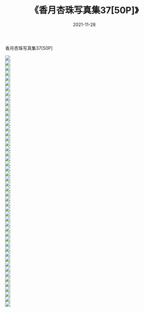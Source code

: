 ﻿---
layout: post
title:  《香月杏珠写真集37[50P]》
date:   2021-11-28
img: http://img.660000.xyz/Sharelink/性感/2021/香月杏珠写真集37[50P]/000.jpg
categories: [美女, 清纯, 唯美]
---

香月杏珠写真集37[50P]

  ![](http://img.660000.xyz/Sharelink/性感/2021/香月杏珠写真集37[50P]/001.jpg) <br> ![](http://img.660000.xyz/Sharelink/性感/2021/香月杏珠写真集37[50P]/002.jpg) <br> ![](http://img.660000.xyz/Sharelink/性感/2021/香月杏珠写真集37[50P]/003.jpg) <br> ![](http://img.660000.xyz/Sharelink/性感/2021/香月杏珠写真集37[50P]/004.jpg) <br> ![](http://img.660000.xyz/Sharelink/性感/2021/香月杏珠写真集37[50P]/005.jpg) <br> ![](http://img.660000.xyz/Sharelink/性感/2021/香月杏珠写真集37[50P]/006.jpg) <br> ![](http://img.660000.xyz/Sharelink/性感/2021/香月杏珠写真集37[50P]/007.jpg) <br> ![](http://img.660000.xyz/Sharelink/性感/2021/香月杏珠写真集37[50P]/008.jpg) <br> ![](http://img.660000.xyz/Sharelink/性感/2021/香月杏珠写真集37[50P]/009.jpg) <br> ![](http://img.660000.xyz/Sharelink/性感/2021/香月杏珠写真集37[50P]/010.jpg) <br> ![](http://img.660000.xyz/Sharelink/性感/2021/香月杏珠写真集37[50P]/011.jpg) <br> ![](http://img.660000.xyz/Sharelink/性感/2021/香月杏珠写真集37[50P]/012.jpg) <br> ![](http://img.660000.xyz/Sharelink/性感/2021/香月杏珠写真集37[50P]/013.jpg) <br> ![](http://img.660000.xyz/Sharelink/性感/2021/香月杏珠写真集37[50P]/014.jpg) <br> ![](http://img.660000.xyz/Sharelink/性感/2021/香月杏珠写真集37[50P]/015.jpg) <br> ![](http://img.660000.xyz/Sharelink/性感/2021/香月杏珠写真集37[50P]/016.jpg) <br> ![](http://img.660000.xyz/Sharelink/性感/2021/香月杏珠写真集37[50P]/017.jpg) <br> ![](http://img.660000.xyz/Sharelink/性感/2021/香月杏珠写真集37[50P]/018.jpg) <br> ![](http://img.660000.xyz/Sharelink/性感/2021/香月杏珠写真集37[50P]/019.jpg) <br> ![](http://img.660000.xyz/Sharelink/性感/2021/香月杏珠写真集37[50P]/020.jpg) <br> ![](http://img.660000.xyz/Sharelink/性感/2021/香月杏珠写真集37[50P]/021.jpg) <br> ![](http://img.660000.xyz/Sharelink/性感/2021/香月杏珠写真集37[50P]/022.jpg) <br> ![](http://img.660000.xyz/Sharelink/性感/2021/香月杏珠写真集37[50P]/023.jpg) <br> ![](http://img.660000.xyz/Sharelink/性感/2021/香月杏珠写真集37[50P]/024.jpg) <br> ![](http://img.660000.xyz/Sharelink/性感/2021/香月杏珠写真集37[50P]/025.jpg) <br> ![](http://img.660000.xyz/Sharelink/性感/2021/香月杏珠写真集37[50P]/026.jpg) <br> ![](http://img.660000.xyz/Sharelink/性感/2021/香月杏珠写真集37[50P]/027.jpg) <br> ![](http://img.660000.xyz/Sharelink/性感/2021/香月杏珠写真集37[50P]/028.jpg) <br> ![](http://img.660000.xyz/Sharelink/性感/2021/香月杏珠写真集37[50P]/029.jpg) <br> ![](http://img.660000.xyz/Sharelink/性感/2021/香月杏珠写真集37[50P]/030.jpg) <br> ![](http://img.660000.xyz/Sharelink/性感/2021/香月杏珠写真集37[50P]/031.jpg) <br> ![](http://img.660000.xyz/Sharelink/性感/2021/香月杏珠写真集37[50P]/032.jpg) <br> ![](http://img.660000.xyz/Sharelink/性感/2021/香月杏珠写真集37[50P]/033.jpg) <br> ![](http://img.660000.xyz/Sharelink/性感/2021/香月杏珠写真集37[50P]/034.jpg) <br> ![](http://img.660000.xyz/Sharelink/性感/2021/香月杏珠写真集37[50P]/035.jpg) <br> ![](http://img.660000.xyz/Sharelink/性感/2021/香月杏珠写真集37[50P]/036.jpg) <br> ![](http://img.660000.xyz/Sharelink/性感/2021/香月杏珠写真集37[50P]/037.jpg) <br> ![](http://img.660000.xyz/Sharelink/性感/2021/香月杏珠写真集37[50P]/038.jpg) <br> ![](http://img.660000.xyz/Sharelink/性感/2021/香月杏珠写真集37[50P]/039.jpg) <br> ![](http://img.660000.xyz/Sharelink/性感/2021/香月杏珠写真集37[50P]/040.jpg) <br> ![](http://img.660000.xyz/Sharelink/性感/2021/香月杏珠写真集37[50P]/041.jpg) <br> ![](http://img.660000.xyz/Sharelink/性感/2021/香月杏珠写真集37[50P]/042.jpg) <br> ![](http://img.660000.xyz/Sharelink/性感/2021/香月杏珠写真集37[50P]/043.jpg) <br> ![](http://img.660000.xyz/Sharelink/性感/2021/香月杏珠写真集37[50P]/044.jpg) <br> ![](http://img.660000.xyz/Sharelink/性感/2021/香月杏珠写真集37[50P]/045.jpg) <br> ![](http://img.660000.xyz/Sharelink/性感/2021/香月杏珠写真集37[50P]/046.jpg) <br> ![](http://img.660000.xyz/Sharelink/性感/2021/香月杏珠写真集37[50P]/047.jpg) <br> ![](http://img.660000.xyz/Sharelink/性感/2021/香月杏珠写真集37[50P]/048.jpg) <br> ![](http://img.660000.xyz/Sharelink/性感/2021/香月杏珠写真集37[50P]/049.jpg) <br> ![](http://img.660000.xyz/Sharelink/性感/2021/香月杏珠写真集37[50P]/050.jpg) <br>